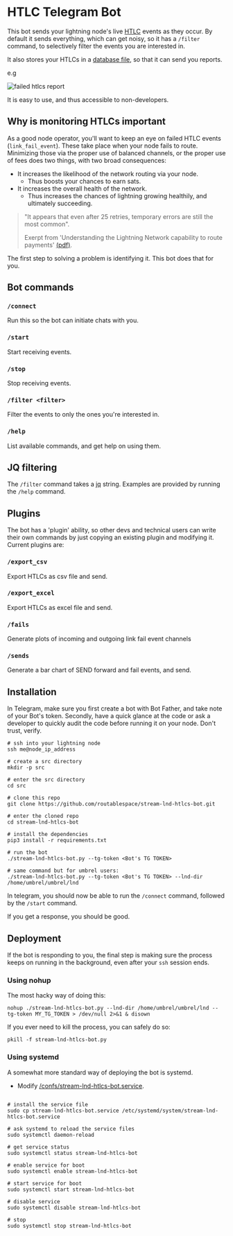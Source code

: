 # HTLC Telegram Bot

This bot sends your lightning node's live [HTLC](https://en.bitcoin.it/wiki/Hash_Time_Locked_Contracts) events as they occur. By default it sends everything, which can get noisy, so it has a `/filter` command, to selectively filter the events you are interested in.

It also stores your HTLCs in a [database file](https://www.sqlite.org/index.html), so that it can send you reports.

e.g

![failed htlcs report](https://i.imgur.com/Nr38Oc6.png)

It is easy to use, and thus accessible to non-developers.

## Why is monitoring HTLCs important

As a good node operator, you'll want to keep an eye on failed HTLC events (`link_fail_event`). These take place when your node fails to route. Minimizing those via the proper use of balanced channels, or the proper use of fees does two things, with two broad consequences:

- It increases the likelihood of the network routing via your node.
	- Thus boosts your chances to earn sats.
- It increases the overall health of the network.
	- Thus increases the chances of lightning growing healthily, and ultimately succeeding.

> "It appears that even after 25 retries, temporary errors are still the most
common".
> 
> Exerpt from 'Understanding the Lightning Network capability to route
payments' [(pdf)](http://essay.utwente.nl/82015/1/Satcs_BA_EEMCS.pdf).

The first step to solving a problem is identifying it. This bot does that for you.

## Bot commands

### `/connect`

Run this so the bot can initiate chats with you.

### `/start`

Start receiving events.

### `/stop`

Stop receiving events.

### `/filter <filter>`

Filter the events to only the ones you're interested in.

### `/help`

List available commands, and get help on using them.

## JQ filtering

The `/filter` command takes a [jq](https://stedolan.github.io/jq/) string. Examples are provided by running the `/help` command.

## Plugins

The bot has a 'plugin' ability, so other devs and technical users can write their own commands by just copying an existing plugin and modifying it. Current plugins are:

### `/export_csv` 

Export HTLCs as csv file and send.

### `/export_excel` 

Export HTLCs as excel file and send.

### `/fails` 

Generate plots of incoming and outgoing link fail event channels

### `/sends` 

Generate a bar chart of SEND forward and fail events, and send.



## Installation

In Telegram, make sure you first create a bot with Bot Father, and take note of your Bot's token. Secondly, have a quick glance at the code or ask a developer to quickly audit the code before running it on your node. Don't trust, verify.

```
# ssh into your lightning node
ssh me@node_ip_address

# create a src directory
mkdir -p src

# enter the src directory
cd src

# clone this repo
git clone https://github.com/routablespace/stream-lnd-htlcs-bot.git

# enter the cloned repo
cd stream-lnd-htlcs-bot

# install the dependencies
pip3 install -r requirements.txt

# run the bot
./stream-lnd-htlcs-bot.py --tg-token <Bot's TG TOKEN>

# same command but for umbrel users:
./stream-lnd-htlcs-bot.py --tg-token <Bot's TG TOKEN> --lnd-dir /home/umbrel/umbrel/lnd 
```

In telegram, you should now be able to run the `/connect` command, followed by the `/start` command.

If you get a response, you should be good.

## Deployment

If the bot is responding to you, the final step is making sure the process keeps on running in the background, even after your `ssh` session ends.

### Using nohup

The most hacky way of doing this:

```
nohup ./stream-lnd-htlcs-bot.py --lnd-dir /home/umbrel/umbrel/lnd --tg-token MY_TG_TOKEN > /dev/null 2>&1 & disown
```

If you ever need to kill the process, you can safely do so:

```
pkill -f stream-lnd-htlcs-bot.py
```
### Using systemd

A somewhat more standard way of deploying the bot is systemd. 

- Modify [/confs/stream-lnd-htlcs-bot.service](/confs/stream-lnd-htlcs-bot.service).

```

# install the service file
sudo cp stream-lnd-htlcs-bot.service /etc/systemd/system/stream-lnd-htlcs-bot.service

# ask systemd to reload the service files
sudo systemctl daemon-reload

# get service status
sudo systemctl status stream-lnd-htlcs-bot

# enable service for boot
sudo systemctl enable stream-lnd-htlcs-bot

# start service for boot
sudo systemctl start stream-lnd-htlcs-bot

# disable service
sudo systemctl disable stream-lnd-htlcs-bot

# stop
sudo systemctl stop stream-lnd-htlcs-bot
```

